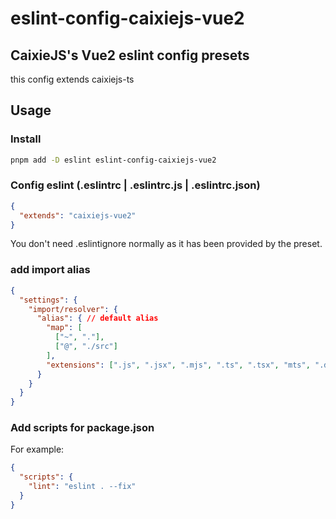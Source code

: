 # eslint-config-caixiejs-vue2

## CaixieJS's Vue2 eslint config presets

this config extends caixiejs-ts

## Usage

### Install

```bash
pnpm add -D eslint eslint-config-caixiejs-vue2
```

### Config eslint (.eslintrc | .eslintrc.js | .eslintrc.json)

```json
{
  "extends": "caixiejs-vue2"
}
```

You don't need .eslintignore normally as it has been provided by the preset.

### add import alias

```json
{
  "settings": {
    "import/resolver": {
      "alias": { // default alias
        "map": [
          ["~", "."],
          ["@", "./src"]
        ],
        "extensions": [".js", ".jsx", ".mjs", ".ts", ".tsx", "mts", ".d.ts"]
      }
    }
  }
}
```

### Add scripts for package.json

For example:

```json
{
  "scripts": {
    "lint": "eslint . --fix"
  }
}
```
